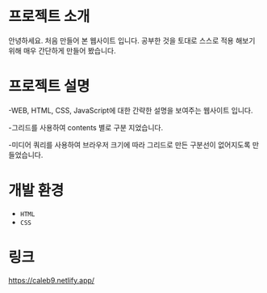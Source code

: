 # 프로젝트 소개

안녕하세요. 처음 만들어 본 웹사이트 입니다. 공부한 것을 토대로 스스로 적용 해보기 위해 매우 간단하게 만들어 봤습니다.

# 프로젝트 설명

-WEB, HTML, CSS, JavaScript에 대한 간략한 설명을 보여주는 웹사이트 입니다.

-그리드를 사용하여 contents 별로 구분 지었습니다.

-미디어 쿼리를 사용하여 브라우저 크기에 따라 그리드로 만든 구분선이 없어지도록 만들었습니다.

# 개발 환경

 - `HTML`
 - `CSS`

# 링크

https://caleb9.netlify.app/
